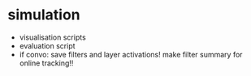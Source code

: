 # simulation
- visualisation scripts
- evaluation script
- if convo: save filters and layer activations! make filter summary for online tracking!!


